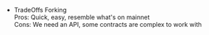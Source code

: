 -   TradeOffs Forking  
    Pros: Quick, easy, resemble what's on mainnet  
    Cons: We need an API, some contracts are complex to work with
